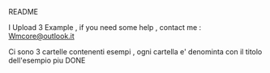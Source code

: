 README

I Upload 3 Example , if you need some help , contact me : Wmcore@outlook.it

Ci sono 3 cartelle contenenti esempi , ogni cartella e' denominta con il titolo dell'esempio piu DONE 